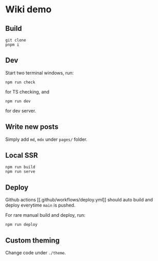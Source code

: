 # Wiki demo

## Build

```
git clone
pnpm i
```

## Dev

Start two terminal windows, run:

```
npm run check
```

for TS checking,
and

```
npm run dev
```

for dev server.

## Write new posts

Simply add `md`, `mdx` under `pages/` folder.

## Local SSR

```
npm run build
npm run serve
```

## Deploy

Github actions [[.github/workflows/deploy.yml]] should auto build and deploy everytime `main` is pushed.

For rare manual build and deploy, run:

```
npm run deploy
```

## Custom theming

Change code under `./theme`.
